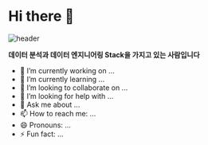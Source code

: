 # Hi there 👋
![header](https://capsule-render.vercel.app/api?type=waving&color=auto&height=320&text=안녕하세요!%21&fontSize=70&fontAlign=50&fontAlignY=30&desc=Happy+Coding+Day&descSize=20&descAlign=50&descAlignY=60)

**데이터 분석과 데이터 엔지니어링 Stack을 가지고 있는 사람입니다** 

- 🔭 I’m currently working on ...
- 🌱 I’m currently learning ...
- 👯 I’m looking to collaborate on ...
- 🤔 I’m looking for help with ...
- 💬 Ask me about ...
- 📫 How to reach me: ...
- 😄 Pronouns: ...
- ⚡ Fun fact: ...

